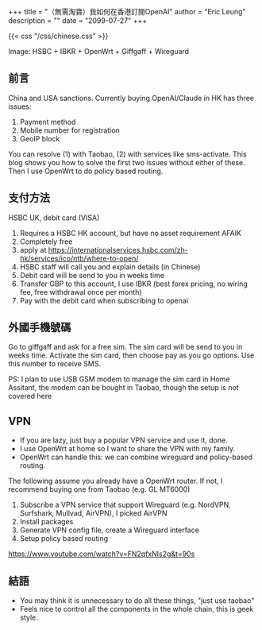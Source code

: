 +++
title = "（無需淘寶）我如何在香港訂閱OpenAI"
author = "Eric Leung"
description = ""
date = "2099-07-27"
+++

{{< css "/css/chinese.css" >}}

Image: HSBC + IBKR + OpenWrt + Giffgaff + Wireguard

## 前言

China and USA sanctions.
Currently buying OpenAI/Claude in HK has three issues:

1. Payment method
2. Mobile number for registration
3. GeoIP block

You can resolve (1) with Taobao, (2) with services like sms-activate. This blog shows you how to solve the first two issues without either of these. Then I use OpenWrt to do policy based routing.

## 支付方法

HSBC UK, debit card (VISA)

1. Requires a HSBC HK account, but have no asset requirement AFAIK
2. Completely free
3. apply at <https://internationalservices.hsbc.com/zh-hk/services/ico/ntb/where-to-open/>
4. HSBC staff will call you and explain details (in Chinese)
5. Debit card will be send to you in weeks time
6. Transfer GBP to this account, I use IBKR (best forex pricing, no wiring fee, free withdrawal once per month)
7. Pay with the debit card when subscribing to openai

## 外國手機號碼

Go to giffgaff and ask for a free sim.
The sim card will be send to you in weeks time.
Activate the sim card, then choose pay as you go options.
Use this number to receive SMS.

PS: I plan to use USB GSM modem to manage the sim card in Home Assitant, the modem can be bought in Taobao, though the setup is not covered here

## VPN

- If you are lazy, just buy a popular VPN service and use it, done.
- I use OpenWrt at home so I want to share the VPN with my family.
- OpenWrt can handle this: we can combine wireguard and policy-based routing.

The following assume you already have a OpenWrt router. If not, I recommend buying one from Taobao (e.g. GL MT6000)

1. Subscribe a VPN service that support Wireguard (e.g. NordVPN, Surfshark, Mullvad, AirVPN), I picked AirVPN
2. Install packages
3. Generate VPN config file, create a Wireguard interface
4. Setup policy based routing

<https://www.youtube.com/watch?v=FN2qfxNIs2g&t=90s>

## 結語

- You may think it is unnecessary to do all these things, "just use taobao"
- Feels nice to control all the components in the whole chain, this is geek style.
